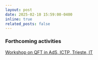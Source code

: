 ```yaml
---
layout: post
date: 2025-02-10 15:59:00-0400
inline: true
related_posts: false
---
```



<h3>Forthcoming activities</h3>


<a href="https://indico.math.cnrs.fr/category/531" target="_blank">Workshop on QFT in AdS, ICTP, Trieste, IT<br/>
   

